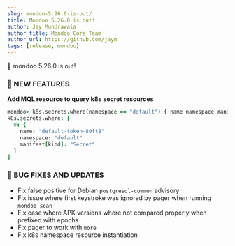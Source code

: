 ```yaml
---
slug: mondoo-5.26.0-is-out/
title: Mondoo 5.26.0 is out!
author: Jay Mundrawala
author_title: Mondoo Core Team
author_url: https://github.com/jaym
tags: [release, mondoo]
---
```


🥳 mondoo 5.26.0 is out!

### 🎉 NEW FEATURES

**Add MQL resource to query k8s secret resources**

```coffee
mondoo> k8s.secrets.where(namespace == "default") { name namespace manifest["kind"] }
k8s.secrets.where: [
  0: {
    name: "default-token-89ft8"
    namespace: "default"
    manifest[kind]: "Secret"
  }
]
```

### 🐛 BUG FIXES AND UPDATES

- Fix false positive for Debian `postgresql-common` advisory
- Fix issue where first keystroke was ignored by pager when running `mondoo scan`
- Fix case where APK versions where not compared properly when prefixed with epochs
- Fix pager to work with `more`
- Fix k8s namespace resource instantiation
